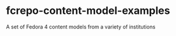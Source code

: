 fcrepo-content-model-examples
=============================

A set of Fedora 4 content models from a variety of institutions
